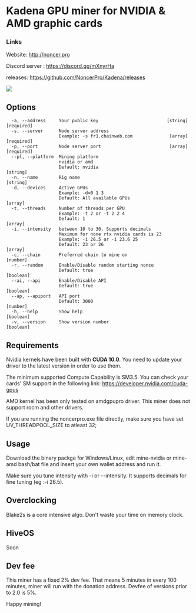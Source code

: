 # Kadena GPU miner for NVIDIA & AMD graphic cards


### Links 

Website: http://noncer.pro

Discord server : https://discord.gg/mXnyrHa

releases: https://github.com/NoncerPro/Kadena/releases

![](https://img.shields.io/github/downloads/NoncerPro/Kadena/total.svg?style=plastic)

Options
------------------------------------------
```Options:
  -a, --address     Your public key                          [string] [required]
  -s, --server      Node server address
                    Example: -s fr1.chainweb.com              [array] [required]
  -p, --port        Node server port                          [array] [required]
  --pl, --platform  Mining platform
                    nvidia or amd
                    Default: nvidia                                     [string]
  -n, --name        Rig name                                            [string]
  -d, --devices     Active GPUs
                    Example: -d=0 1 3
                    Default: All available GPUs                          [array]
  -t, --threads     Number of threads per GPU
                    Example: -t 2 or -t 2 2 4
                    Default: 1                                           [array]
  -i, --intensity   between 10 to 30. Supports decimals
                    Maximum for none rtx nvidia cards is 23
                    Example: -i 26.5 or -i 23.6 25
                    Default: 23 or 26                                    [array]
  -c, --chain       Preferred chain to mine on                          [number]
  -r, --random      Enable/Disable random starting nonce
                    Default: true                                     [boolean]
  --ai, --api       Enable/Disable API
                    Default: true                                      [boolean]
  --ap, --apiport   API port
                    Default: 3000                                       [number]
  -h, --help        Show help                                          [boolean]
  -v, --version     Show version number                                [boolean]
```

Requirements
------------------------------------------
Nvidia kernels have been built with **CUDA 10.0**. You need to update your driver to the latest version in order to use them.

The minimum supported Compute Capability is SM3.5. You can check your cards' SM support in the following link:
https://developer.nvidia.com/cuda-gpus

AMD kernel has been only tested on amdgpupro driver. This miner does not support rocm and other drivers.

If you are running the noncerpro.exe file directly, make sure you have set UV_THREADPOOL_SIZE to atleast 32;

Usage
------------------------------------------
Download the binary packge for Windows/Linux, edit mine-nvidia or mine-amd bash/bat file and insert your own wallet address and run it.

Make sure you tune intensity with -i or --intensity. It supports decimals for fine tuning (eg :-i 26.5).
   
Overclocking
------------------------------------------
Blake2s is a core intensive algo. Don't waste your time on memory clock.

HiveOS
------------------------------------------
Soon

Dev fee
------------------------------------------
This miner has a fixed 2% dev fee. That means 5 minutes in every 100 minutes, miner will run with the donation address. 
Devfee of versions prior to 2.0 is 5%.

Happy mining!
